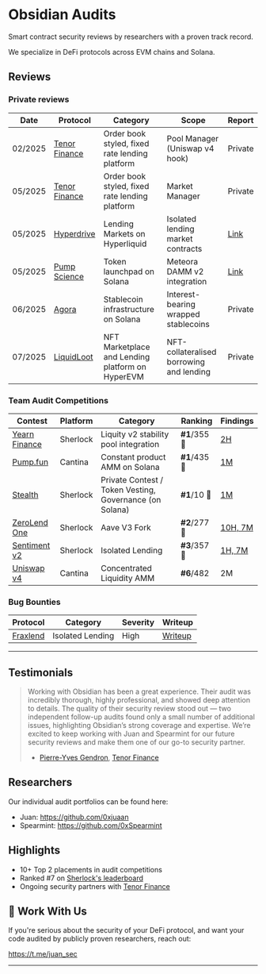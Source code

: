 # Obsidian Audits

Smart contract security reviews by researchers with a proven track record.

We specialize in DeFi protocols across EVM chains and Solana.

## Reviews
### Private reviews
|Date| Protocol     | Category| Scope | Report |
|----------------|----------------|------------------------------------------------|----------|----------|
|02/2025| [Tenor Finance](https://x.com/TenorFinance) |Order book styled, fixed rate lending platform|Pool Manager (Uniswap v4 hook) | Private |
|05/2025| [Tenor Finance](https://x.com/TenorFinance) |Order book styled, fixed rate lending platform|Market Manager| Private |
|05/2025| [Hyperdrive](https://x.com/Hyperdrivedefi) |Lending Markets on Hyperliquid|Isolated lending market contracts| [Link](https://github.com/ObsidianAudits/audits/blob/main/2025-05-hyperdrive-markets.pdf) |
|05/2025| [Pump Science](https://x.com/pumpdotscience) | Token launchpad on Solana | Meteora DAMM v2 integration | [Link](https://github.com/ObsidianAudits/audits/blob/main/2025-05-pump-science.pdf)
|06/2025| [Agora](https://x.com/withAUSD) | Stablecoin infrastructure on Solana | Interest-bearing wrapped stablecoins | Private 
|07/2025| [LiquidLoot](https://x.com/LootLiquid) | NFT Marketplace and Lending platform on HyperEVM | NFT-collateralised borrowing and lending | Private


### Team Audit Competitions
| Contest        | Platform  | Category                                  | Ranking      | Findings |
|----------------|-----------|-------------------------------------------|--------------|----------|
| [Yearn Finance](https://audits.sherlock.xyz/contests/977) | Sherlock  | Liquity v2 stability pool integration | **#1**/355 🥇 | [2H](https://audits.sherlock.xyz/contests/977)
| [Pump.fun](https://cantina.xyz/competitions/19c5a5a6-f68d-4da8-b185-3f28c7f97bc1/leaderboard) | Cantina  | Constant product AMM on Solana | **#1**/435 🥇 | [1M](https://cantina.xyz/competitions/19c5a5a6-f68d-4da8-b185-3f28c7f97bc1/leaderboard) |
| [Stealth](https://audits.sherlock.xyz/contests/845) | Sherlock  | Private Contest / Token Vesting, Governance (on Solana) | **#1**/10 🥇 | [1M](https://audits.sherlock.xyz/contests/845) |
| [ZeroLend One](https://audits.sherlock.xyz/contests/466/leaderboard) | Sherlock | 	Aave V3 Fork | **#2**/277 🥈 | [10H, 7M](https://github.com/sherlock-audit/2024-06-new-scope-judging/issues?q=is%3Aissue+Obsidian+label%3AReward+) |
| [Sentiment v2](https://audits.sherlock.xyz/contests/349?filter=results) | Sherlock | Isolated Lending | **#3**/357 🥉 | [1H, 7M](https://github.com/sherlock-audit/2024-08-sentiment-v2-judging/issues?q=is%3Aissue+Obsidian+label%3Areward+sort%3Acreated-asc) |
| [Uniswap v4](https://cantina.xyz/competitions/e2cf6906-ec8b-4c78-a585-74ac90615659) | Cantina | Concentrated Liquidity AMM  | **#6**/482 | 2M |

### Bug Bounties
| Protocol | Category | Severity | Writeup |
|----------|----------|----------|---------|
|[Fraxlend](https://app.frax.finance/fraxlend/available-pairs)|Isolated Lending|High| [Writeup](https://mirror.xyz/0x22ce3c4ce1EC532437209efA79d05CD294651ec3/M6vD6XshTuZc53DFm0chQwYD15fxQ29G1mbxNi9ZLwU)|
---
## Testimonials
> Working with Obsidian has been a great experience. Their audit was incredibly thorough, highly professional, and showed deep attention to details. The quality of their security review stood out — two independent follow-up audits found only a small number of additional issues, highlighting Obsidian’s strong coverage and expertise. We’re excited to keep working with Juan and Spearmint for our future security reviews and make them one of our go-to security partner.
> - [Pierre-Yves Gendron](https://x.com/PYGendron), [Tenor Finance](https://x.com/TenorFinance)

## Researchers

Our individual audit portfolios can be found here:

- Juan: https://github.com/0xjuaan
- Spearmint: https://github.com/0xSpearmint

## Highlights

- 10+ Top 2 placements in audit competitions
- Ranked #7 on [Sherlock's leaderboard](https://audits.sherlock.xyz/leaderboards)
- Ongoing security partners with [Tenor Finance](https://x.com/TenorFinance)


## 📩 Work With Us

If you're serious about the security of your DeFi protocol, and want your code audited by publicly proven researchers, reach out:

https://t.me/juan_sec

---
